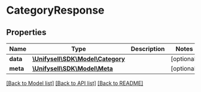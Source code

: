 # CategoryResponse

## Properties
Name | Type | Description | Notes
------------ | ------------- | ------------- | -------------
**data** | [**\Unifysell\SDK\Model\Category**](Category.md) |  | [optional] 
**meta** | [**\Unifysell\SDK\Model\Meta**](Meta.md) |  | [optional] 

[[Back to Model list]](../README.md#documentation-for-models) [[Back to API list]](../README.md#documentation-for-api-endpoints) [[Back to README]](../README.md)


